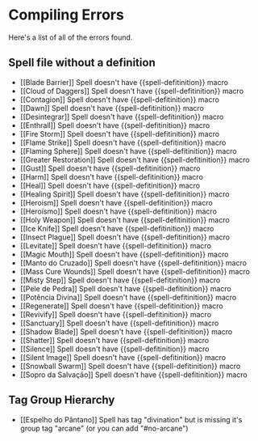 # Compiling Errors
Here's a list of all of the errors found.

## Spell file without a definition
- [[Blade Barrier]] Spell doesn't have {{spell-defitinition}} macro
- [[Cloud of Daggers]] Spell doesn't have {{spell-defitinition}} macro
- [[Contagion]] Spell doesn't have {{spell-defitinition}} macro
- [[Dawn]] Spell doesn't have {{spell-defitinition}} macro
- [[Desintegrar]] Spell doesn't have {{spell-defitinition}} macro
- [[Enthrall]] Spell doesn't have {{spell-defitinition}} macro
- [[Fire Storm]] Spell doesn't have {{spell-defitinition}} macro
- [[Flame Strike]] Spell doesn't have {{spell-defitinition}} macro
- [[Flaming Sphere]] Spell doesn't have {{spell-defitinition}} macro
- [[Greater Restoration]] Spell doesn't have {{spell-defitinition}} macro
- [[Gust]] Spell doesn't have {{spell-defitinition}} macro
- [[Harm]] Spell doesn't have {{spell-defitinition}} macro
- [[Heal]] Spell doesn't have {{spell-defitinition}} macro
- [[Healing Spirit]] Spell doesn't have {{spell-defitinition}} macro
- [[Heroism]] Spell doesn't have {{spell-defitinition}} macro
- [[Heroísmo]] Spell doesn't have {{spell-defitinition}} macro
- [[Holy Weapon]] Spell doesn't have {{spell-defitinition}} macro
- [[Ice Knife]] Spell doesn't have {{spell-defitinition}} macro
- [[Insect Plague]] Spell doesn't have {{spell-defitinition}} macro
- [[Levitate]] Spell doesn't have {{spell-defitinition}} macro
- [[Magic Mouth]] Spell doesn't have {{spell-defitinition}} macro
- [[Manto do Cruzado]] Spell doesn't have {{spell-defitinition}} macro
- [[Mass Cure Wounds]] Spell doesn't have {{spell-defitinition}} macro
- [[Misty Step]] Spell doesn't have {{spell-defitinition}} macro
- [[Pele de Pedra]] Spell doesn't have {{spell-defitinition}} macro
- [[Potência Divina]] Spell doesn't have {{spell-defitinition}} macro
- [[Regenerate]] Spell doesn't have {{spell-defitinition}} macro
- [[Revivify]] Spell doesn't have {{spell-defitinition}} macro
- [[Sanctuary]] Spell doesn't have {{spell-defitinition}} macro
- [[Shadow Blade]] Spell doesn't have {{spell-defitinition}} macro
- [[Shatter]] Spell doesn't have {{spell-defitinition}} macro
- [[Silence]] Spell doesn't have {{spell-defitinition}} macro
- [[Silent Image]] Spell doesn't have {{spell-defitinition}} macro
- [[Snowball Swarm]] Spell doesn't have {{spell-defitinition}} macro
- [[Sopro da Salvação]] Spell doesn't have {{spell-defitinition}} macro

## Tag Group Hierarchy
- [[Espelho do Pântano]] Spell has tag "divination" but is missing it's group tag "arcane" (or you can add "#no-arcane")